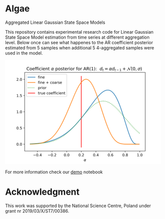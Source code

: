 # Algae
Aggregated Linear Gaussian State Space Models

This repository contains experimental research code for Linear Gaussian State Space Model estimation from time series at different aggregation level.
Below once can see  what happenes to the AR coefficient posterior estimated from 5 samples when additional 5 4-aggregated samples were used in the model.

![Posterior](/rc/posterior_c.svg)

For more information check our [demo](python/Demo.ipynb) notebook

# Acknowledgment

This work was supported by the National Science Centre, Poland under grant nr 2019/03/X/ST7/00386.
